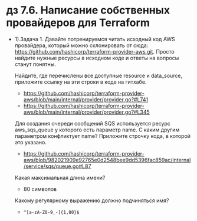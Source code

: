 # дз 7.6. Написание собственных провайдеров для Terraform
- 1).Задача 1.
  Давайте потренируемся читать исходный код AWS провайдера, который можно склонировать от сюда: https://github.com/hashicorp/terraform-provider-aws.git. Просто найдите нужные ресурсы в исходном коде и ответы на вопросы станут понятны.

  Найдите, где перечислены все доступные resource и data_source, приложите ссылку на эти строки в коде на гитхабе.
    - https://github.com/hashicorp/terraform-provider-aws/blob/main/internal/provider/provider.go?#L741
    - https://github.com/hashicorp/terraform-provider-aws/blob/main/internal/provider/provider.go?#L345
  
  Для создания очереди сообщений SQS используется ресурс aws_sqs_queue у которого есть параметр name.
    С каким другим параметром конфликтует name? Приложите строчку кода, в которой это указано.
    - https://github.com/hashicorp/terraform-provider-aws/blob/982021909e92765e0d2548bee9dd5396fac859ac/internal/service/sqs/queue.go#L87  
    
    Какая максимальная длина имени?
    - 80 символов  
    
    Какому регулярному выражению должно подчиняться имя?
    - `^[a-zA-Z0-9_-]{1,80}$`
